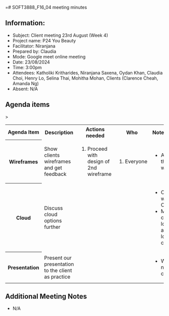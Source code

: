 =# SOFT3888_F16_04 meeting minutes

## Information:
- Subject: Client meeting 23rd August (Week 4)
- Project name: P24 You Beauty
- Facilitator: Niranjana
- Prepared by: Claudia
- Mode: Google meet online meeting
- Date: 23/08/2024
- Time: 3:00pm
- Attendees: Katholiki Kritharides, Niranjana Saxena, Oydan Khan, Claudia Choi, Henry Lo, Selina Thai, Mohitha Mohan, Clients (Clarence Cheah, Amanda Ng)
- Absent: N/A

## Agenda items

<table>

<tr>
    <th> Agenda Item </th>
    <th> Description </th>
    <th> Actions needed</th>
    <th> Who </th>>
    <th> Notes/Decisions </th>
</tr>

<tr>
    <th> Wireframes </th>
    <td> Show clients wireframes and get feedback </td>
    <td><ol>
        <li>Proceed with design of 2nd wireframe</li>
    </ol>
    </td>
    <td><ol>
        <li>Everyone</li>
    </ol>
    </td>
    <td><ul>
        <li>Amanda liked the 2nd wireframe</li>
    </ul>
    </td>
</tr>

<tr>
    <th> Cloud </th>
    <td> Discuss cloud options further </td>
    <td></td>
    <td></td>
    <td><ul>
        <li>Client okay with Cloudways</li>
        <li>Make sure client is not locked in to anything (no lock-in contract)</li>
    </ul>
    </td>
</tr>

<tr>
    <th> Presentation </th>
    <td> Present our presentation to the client as practice </td>
    <td></td>
    <td></td>
    <td><ul>
        <li>Went well, no notes from clients.</li>
    </ul>
    </td>
</tr>


</table>

## Additional Meeting Notes
- N/A
